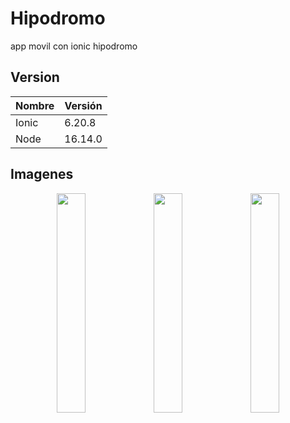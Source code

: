 # Hipodromo
 app movil con ionic hipodromo
 
 ## Version
| Nombre | Versión |
| --- | --- |
| Ionic | 6.20.8 |
| Node | 16.14.0 |

## Imagenes

<p align="center">
  <img width="30%" src="https://gitlab.com/imagenes1/hipodromo/-/raw/main/pag1.png">
  <img width="30%" src="https://gitlab.com/imagenes1/hipodromo/-/raw/main/pag2.png">
  <img width="30%" src="https://gitlab.com/imagenes1/hipodromo/-/raw/main/pag3.png">
</p>
